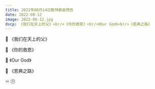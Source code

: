 ```yaml
---
title: 2022年08月14日敬拜歌曲预告
date: 2022-08-12
image: 2022-08-12.jpg
dscp: 《我们在天上的父》<br/>《你的救恩》<br/>《Our God》<br/>《恩典之路》
---
```


<a class="audio song bars" data-index="0" data-value="wg-song/我们在天上的父.mp3">🎸 《我们在天上的父》 <span class="bar n1"></span><span class="bar n2"></span><span class="bar n3"></span><span class="bar n4"></span><span class="bar n5"></span></a>

<a class="audio song bars" data-index="1" data-value="wg-song/祢的救恩.mp3">🎸 《你的救恩》<span class="bar n1"></span><span class="bar n2"></span><span class="bar n3"></span><span class="bar n4"></span><span class="bar n5"></span></a>

<a class="audio song bars" data-index="2" data-value="wg-song/Our God.m4a">🎸 《Our God》<span class="bar n1"></span><span class="bar n2"></span><span class="bar n3"></span><span class="bar n4"></span><span class="bar n5"></span></a>

<a class="audio song bars" data-index="3" data-value="wg-song/恩典之路.m4a">🎸 《恩典之路》<span class="bar n1"></span><span class="bar n2"></span><span class="bar n3"></span><span class="bar n4"></span><span class="bar n5"></span></a>

<a id="loop-all"> ♾️ </a> <span id="count-down" data-value="1"> 🕓 </span> <span id="cancle-count-down" data-value="2" style="display: none;"> ☀️ </span> <span id='loop-all-indicator'>  </span><span id='count-down-timer'>  </span>
